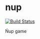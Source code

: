 # nup
[![Build Status](https://travis-ci.org/atmosia/nup.svg?branch=master)](https://travis-ci.org/atmosia/nup)

Ńup game
